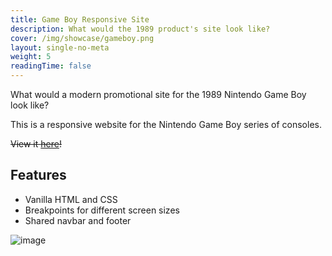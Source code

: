 ```yaml
---
title: Game Boy Responsive Site
description: What would the 1989 product's site look like?
cover: /img/showcase/gameboy.png
layout: single-no-meta
weight: 5
readingTime: false
---
```


What would a modern promotional site for the 1989 Nintendo Game Boy look like?

This is a responsive website for the Nintendo Game Boy series of consoles.

~~View it [here](https://lamp.computerstudi.es/~Andrew1173602/personal/comp-1002-final-project-main/)!~~

## Features

- Vanilla HTML and CSS
- Breakpoints for different screen sizes
- Shared navbar and footer

![image](https://user-images.githubusercontent.com/93152029/158005296-e4e96394-465e-419c-a0b9-eccacde59901.png)
